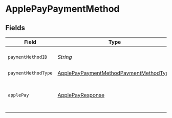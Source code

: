 # ApplePayPaymentMethod


## Fields

| Field                                                                                                       | Type                                                                                                        | Required                                                                                                    | Description                                                                                                 |
| ----------------------------------------------------------------------------------------------------------- | ----------------------------------------------------------------------------------------------------------- | ----------------------------------------------------------------------------------------------------------- | ----------------------------------------------------------------------------------------------------------- |
| `paymentMethodID`                                                                                           | *String*                                                                                                    | :heavy_check_mark:                                                                                          | ID of the payment method.                                                                                   |
| `paymentMethodType`                                                                                         | [ApplePayPaymentMethodPaymentMethodType](../../models/components/ApplePayPaymentMethodPaymentMethodType.md) | :heavy_check_mark:                                                                                          | N/A                                                                                                         |
| `applePay`                                                                                                  | [ApplePayResponse](../../models/components/ApplePayResponse.md)                                             | :heavy_check_mark:                                                                                          | Describes an Apple Pay token on a Moov account.                                                             |